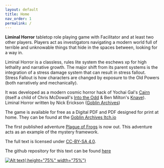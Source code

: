 ```yaml
---
layout: default
title: Home
nav_order: 1
permalink: /
---
```


**Liminal Horror** tabletop role playing game with Facilitator and at least two other players. Players act as investigators navigating a modern world full of terrible and unknowable things that hide in the spaces between, looking for a way in.

Liminal Horror is a classless, rules lite system the eschews xp for high lethality and narrative growth.  The major shift from its parent systems is the integration of a stress damage system that can result in stress fallout. Stress Fallout is how characters are changed by exposure to the Old Powers (both narratively and mechanically).

It was developed as a modern cosmic horror hack of Yochai Gal's [Cairn](https://yochaigal.itch.io/cairn) (itself a child of Chris McDowall's [Into the Odd](https://chrismcdee.itch.io/) & Ben Milton's [Knave](https://questingbeast.itch.io/knave)). Liminal Horror written by Nick Erickson ([Goblin Archives](https://twitter.com/goblin_archives))

The game is available for free as a Digital PDF and PDF designed for print at home. They can be found at the [Goblin Archives Itch.io](https://goblinarchives.itch.io/liminal-horror)

The first published adventure [Plague of Frogs](https://goblinarchives.itch.io/plague-of-frogs) is now out. This adventure acts as an example of the mystery framework.

The full text is licensed under [CC-BY-SA 4.0](https://creativecommons.org/licenses/by-sa/4.0/).


The github repository for this text can be found [here](https://github.com/GoblinArchives/LiminalHorror)



<p></p>

[![Alt text](/LiminalHorror/img/liminalhorrorcover.png "Click to embiggen"){:height="75%" width="75%"}](/LiminalHorror/img/liminalhorrorcover.png)
